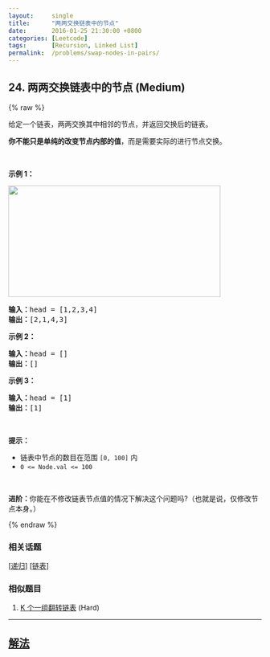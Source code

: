 ```yaml
---
layout:     single
title:      "两两交换链表中的节点"
date:       2016-01-25 21:30:00 +0800
categories: [Leetcode]
tags:       [Recursion, Linked List]
permalink:  /problems/swap-nodes-in-pairs/
---
```


## 24. 两两交换链表中的节点 (Medium)

{% raw %}

<p>给定一个链表，两两交换其中相邻的节点，并返回交换后的链表。</p>

<p><strong>你不能只是单纯的改变节点内部的值</strong>，而是需要实际的进行节点交换。</p>

<p> </p>

<p><strong>示例 1：</strong></p>
<img alt="" src="https://assets.leetcode.com/uploads/2020/10/03/swap_ex1.jpg" style="width: 422px; height: 222px;" />
<pre>
<strong>输入：</strong>head = [1,2,3,4]
<strong>输出：</strong>[2,1,4,3]
</pre>

<p><strong>示例 2：</strong></p>

<pre>
<strong>输入：</strong>head = []
<strong>输出：</strong>[]
</pre>

<p><strong>示例 3：</strong></p>

<pre>
<strong>输入：</strong>head = [1]
<strong>输出：</strong>[1]
</pre>

<p> </p>

<p><strong>提示：</strong></p>

<ul>
	<li>链表中节点的数目在范围 <code>[0, 100]</code> 内</li>
	<li><code>0 <= Node.val <= 100</code></li>
</ul>

<p> </p>

<p><strong>进阶：</strong>你能在不修改链表节点值的情况下解决这个问题吗?（也就是说，仅修改节点本身。）</p>

{% endraw %}

### 相关话题
  [[递归](https://github.com/openset/leetcode/tree/master/tag/recursion/README.md)]
  [[链表](https://github.com/openset/leetcode/tree/master/tag/linked-list/README.md)]

### 相似题目
  1. [K 个一组翻转链表](/problems/reverse-nodes-in-k-group) (Hard)

---

## [解法](https://github.com/openset/leetcode/tree/master/problems/swap-nodes-in-pairs)
